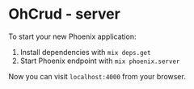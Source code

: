 # OhCrud - server

To start your new Phoenix application:

1. Install dependencies with `mix deps.get`
2. Start Phoenix endpoint with `mix phoenix.server`

Now you can visit `localhost:4000` from your browser.
